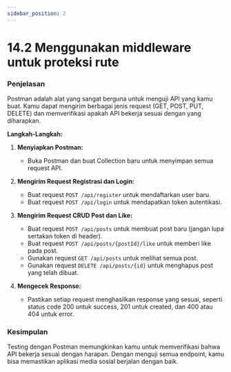 ```yaml
---
sidebar_position: 2
---
```


# 14.2 Menggunakan middleware untuk proteksi rute

### Penjelasan
Postman adalah alat yang sangat berguna untuk menguji API yang kamu buat. Kamu dapat mengirim berbagai jenis request (GET, POST, PUT, DELETE) dan memverifikasi apakah API bekerja sesuai dengan yang diharapkan.

**Langkah-Langkah:**

1.  **Menyiapkan Postman:**
    
    -   Buka Postman dan buat Collection baru untuk menyimpan semua request API.
2.  **Mengirim Request Registrasi dan Login:**
    
    -   Buat request `POST /api/register` untuk mendaftarkan user baru.
    -   Buat request `POST /api/login` untuk mendapatkan token autentikasi.
3.  **Mengirim Request CRUD Post dan Like:**
    
    -   Buat request `POST /api/posts` untuk membuat post baru (jangan lupa sertakan token di header).
    -   Buat request `POST /api/posts/{postId}/like` untuk memberi like pada post.
    -   Gunakan request `GET /api/posts` untuk melihat semua post.
    -   Gunakan request `DELETE /api/posts/{id}` untuk menghapus post yang telah dibuat.
4.  **Mengecek Response:**
    
    -   Pastikan setiap request menghasilkan response yang sesuai, seperti status code 200 untuk success, 201 untuk created, dan 400 atau 404 untuk error.

### Kesimpulan
 Testing dengan Postman memungkinkan kamu untuk memverifikasi bahwa API bekerja sesuai dengan harapan. Dengan menguji semua endpoint, kamu bisa memastikan aplikasi media sosial berjalan dengan baik.